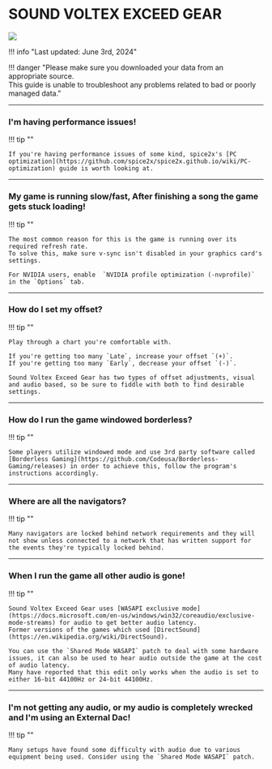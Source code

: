# SOUND VOLTEX EXCEED GEAR
<img src="/img/sdvx6/setup/0_exceedgear.png">

!!! info "Last updated: June 3rd, 2024"

!!! danger "Please make sure you downloaded your data from an appropriate source.<br>This guide is unable to troubleshoot any problems related to bad or poorly managed data."

---
### I'm having performance issues!

!!! tip ""

    If you're having performance issues of some kind, spice2x's [PC optimization](https://github.com/spice2x/spice2x.github.io/wiki/PC-optimization) guide is worth looking at.

---
### My game is running slow/fast, After finishing a song the game gets stuck loading!

!!! tip ""

	The most common reason for this is the game is running over its required refresh rate.  
	To solve this, make sure v-sync isn't disabled in your graphics card's settings.

	For NVIDIA users, enable  `NVIDIA profile optimization (-nvprofile)` in the `Options` tab. 

---
### How do I set my offset?

!!! tip ""

	Play through a chart you're comfortable with.

	If you're getting too many `Late`, increase your offset `(+)`.  
	If you're getting too many `Early`, decrease your offset `(-)`.  

	Sound Voltex Exceed Gear has two types of offset adjustments, visual and audio based, so be sure to fiddle with both to find desirable settings.

---
### How do I run the game windowed borderless?

!!! tip ""

	Some players utilize windowed mode and use 3rd party software called [Borderless Gaming](https://github.com/Codeusa/Borderless-Gaming/releases) in order to achieve this, follow the program's instructions accordingly.

---
### Where are all the navigators?

!!! tip ""

	Many navigators are locked behind network requirements and they will not show unless connected to a network that has written support for the events they're typically locked behind.

---
### When I run the game all other audio is gone!

!!! tip ""

	Sound Voltex Exceed Gear uses [WASAPI exclusive mode](https://docs.microsoft.com/en-us/windows/win32/coreaudio/exclusive-mode-streams) for audio to get better audio latency.  
	Former versions of the games which used [DirectSound](https://en.wikipedia.org/wiki/DirectSound).   
	
	You can use the `Shared Mode WASAPI` patch to deal with some hardware issues, it can also be used to hear audio outside the game at the cost of audio latency.  
	Many have reported that this edit only works when the audio is set to either 16-bit 44100Hz or 24-bit 44100Hz.

---
### I'm not getting any audio, or my audio is completely wrecked and I'm using an External Dac!

!!! tip ""

	Many setups have found some difficulty with audio due to various equipment being used. Consider using the `Shared Mode WASAPI` patch.
